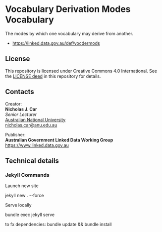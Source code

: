 # Vocabulary Derivation Modes Vocabulary

The modes by which one vocabulary may derive from another.

* <https://linked.data.gov.au/def/vocdermods>

## License
This repository is licensed under Creative Commons 4.0 International. See the [LICENSE deed](LICENSE) in this repository for details.

## Contacts

Creator:  
**Nicholas J. Car**  
*Senior Lecturer*  
[Australian National University](https://www.anu.edu.au)  
<nicholas.car@anu.edu.au>  

Publisher:  
**Australian Government Linked Data Working Group**  
<https://www.linked.data.gov.au>  

## Technical details

### Jekyll Commands
Launch new site

jekyll new . --force

Serve locally

bundle exec jekyll serve

to fx dependencies: bundle update && bundle install